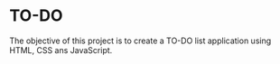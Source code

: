 # TO-DO
The objective of this project is to create a TO-DO list application using HTML, CSS ans JavaScript.
